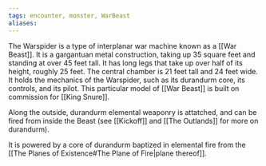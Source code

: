 ```yaml
---
tags: encounter, monster, WarBeast
aliases: 
---
```


The Warspider is a type of interplanar war machine known as a [[War Beast]]. It is a gargantuan metal construction, taking up 35 square feet and standing at over 45 feet tall. It has long legs that take up over half of its height, roughly 25 feet. The central chamber is 21 feet tall and 24 feet wide. It holds the mechanics of the Warspider, such as its durandurm core, its controls, and its pilot. This particular model of [[War Beast]] is built on commission for [[King Snure]]. 

Along the outside, durandurm elemental weaponry is attatched, and can be fired from inside the Beast (see [[Kickoff]] and [[The Outlands]] for more on durandurm).

It is powered by a core of durandurm baptized in elemental fire from the [[The Planes of Existence#The Plane of Fire|plane thereof]]. 